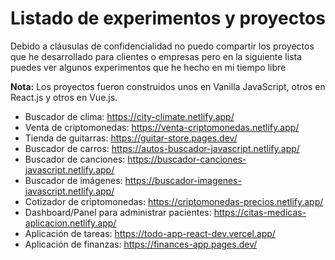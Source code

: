 # Listado de experimentos y proyectos
Debido a cláusulas de confidencialidad no puedo compartir los proyectos que he desarrollado para clientes o empresas pero en la siguiente lista puedes ver algunos experimentos que he hecho en mi tiempo libre

**Nota:** Los proyectos fueron construidos unos en Vanilla JavaScript, otros en React.js y otros en Vue.js.

* Buscador de clima: https://city-climate.netlify.app/
* Venta de criptomonedas: https://venta-criptomonedas.netlify.app/
* Tienda de guitarras: https://guitar-store.pages.dev/
* Buscador de carros: https://autos-buscador-javascript.netlify.app/
* Buscador de canciones: https://buscador-canciones-javascript.netlify.app/
* Buscador de imágenes: https://buscador-imagenes-javascript.netlify.app/
* Cotizador de criptomonedas: https://criptomonedas-precios.netlify.app/
* Dashboard/Panel para administrar pacientes: https://citas-medicas-aplicacion.netlify.app/
* Aplicación de tareas: https://todo-app-react-dev.vercel.app/
* Aplicación de finanzas: https://finances-app.pages.dev/
